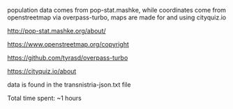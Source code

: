 population data comes from pop-stat.mashke, while coordinates come from openstreetmap via overpass-turbo, maps are made for and using cityquiz.io

http://pop-stat.mashke.org/about/

https://www.openstreetmap.org/copyright

https://github.com/tyrasd/overpass-turbo

https://cityquiz.io/about

data is found in the transnistria-json.txt file

Total time spent: ~1 hours
